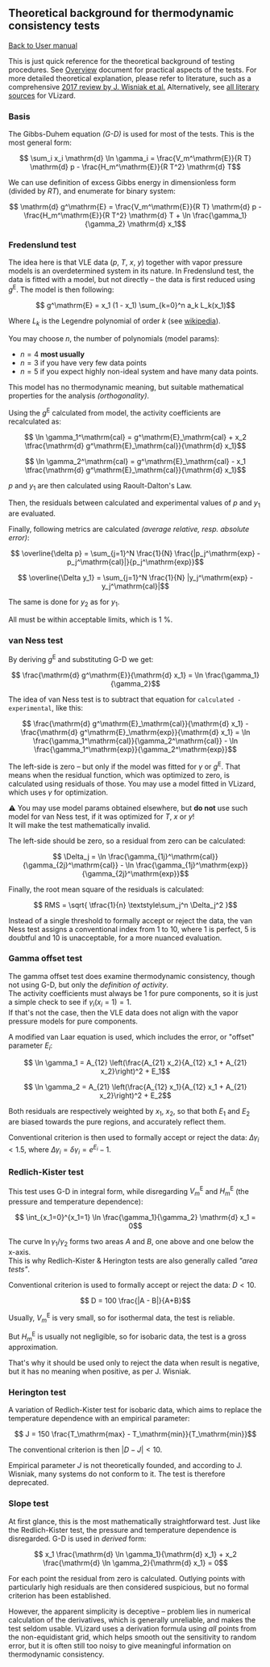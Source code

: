## Theoretical background for thermodynamic consistency tests

[Back to User manual](manual.md)

This is just quick reference for the theoretical background of testing procedures.
See [Overview](tests.md) document for practical aspects of the tests.
For more detailed theoretical explanation, please refer to literature, such as a comprehensive
[2017 review by J. Wisniak et al.](https://doi.org/10.1016/j.jct.2016.10.038)
Alternatively, see [all literary sources](../references.md) for VLizard.

### Basis

The Gibbs-Duhem equation _(G-D)_ is used for most of the tests.
This is the most general form:
```math
    \sum_i x_i \mathrm{d} \ln \gamma_i = \frac{V_m^\mathrm{E}}{R T} \mathrm{d} p - \frac{H_m^\mathrm{E}}{R T^2} \mathrm{d} T
```

We can use definition of excess Gibbs energy in dimensionless form (divided by $RT$), and enumerate for binary system:
```math
    \mathrm{d} g^\mathrm{E} = \frac{V_m^\mathrm{E}}{R T} \mathrm{d} p - \frac{H_m^\mathrm{E}}{R T^2} \mathrm{d} T + \ln \frac{\gamma_1}{\gamma_2} \mathrm{d} x_1
```

### Fredenslund test

The idea here is that VLE data ($p$, $T$, $x$, $y$) together with vapor pressure models is an overdetermined system in its nature.
In Fredenslund test, the data is fitted with a model, but not directly – the data is first reduced using $g^\mathrm{E}$.
The model is then following:

```math
    g^\mathrm{E} = x_1 (1 - x_1) \sum_{k=0}^n a_k L_k(x_1)
```
Where $L_k$ is the Legendre polynomial of order $k$ (see [wikipedia](https://en.wikipedia.org/wiki/Legendre_polynomials\#Shifted_Legendre_polynomials)).

You may choose $n$, the number of polynomials (model params):
- $n=4$ **most usually**
- $n=3$ if you have very few data points
- $n=5$ if you expect highly non-ideal system and have many data points.

This model has no thermodynamic meaning, but suitable mathematical properties for the analysis _(orthogonality)_.

Using the $g^\mathrm{E}$ calculated from model, the activity coefficients are recalculated as:
```math
    \ln \gamma_1^\mathrm{cal} = g^\mathrm{E}_\mathrm{cal} + x_2 \tfrac{\mathrm{d} g^\mathrm{E}_\mathrm{cal}}{\mathrm{d} x_1}
```
```math
    \ln \gamma_2^\mathrm{cal} = g^\mathrm{E}_\mathrm{cal} - x_1 \tfrac{\mathrm{d} g^\mathrm{E}_\mathrm{cal}}{\mathrm{d} x_1}
```

$p$ and $y_1$ are then calculated using Raoult-Dalton's Law.

Then, the residuals between calculated and experimental values of $p$ and $y_1$ are evaluated.

Finally, following metrics are calculated _(average relative, resp. absolute error)_: 

```math
    \overline{\delta p} = \sum_{j=1}^N \frac{1}{N} \frac{|p_j^\mathrm{exp} - p_j^\mathrm{cal}|}{p_j^\mathrm{exp}}
```

```math
    \overline{\Delta y_1} = \sum_{j=1}^N \frac{1}{N} |y_j^\mathrm{exp} - y_j^\mathrm{cal}|
```

The same is done for $y_2$ as for $y_1$.

All must be within acceptable limits, which is 1 %.

### van Ness test

By deriving $g^\mathrm{E}$ and substituting G-D we get:

```math
    \frac{\mathrm{d} g^\mathrm{E}}{\mathrm{d} x_1} = \ln \frac{\gamma_1}{\gamma_2}
```

The idea of van Ness test is to subtract that equation for `calculated - experimental`, like this:

```math
    \frac{\mathrm{d} g^\mathrm{E}_\mathrm{cal}}{\mathrm{d} x_1} - \frac{\mathrm{d} g^\mathrm{E}_\mathrm{exp}}{\mathrm{d} x_1} = \ln \frac{\gamma_1^\mathrm{cal}}{\gamma_2^\mathrm{cal}} - \ln \frac{\gamma_1^\mathrm{exp}}{\gamma_2^\mathrm{exp}}
```

The left-side is zero – but only if the model was fitted for $\gamma$ or $g^\mathrm{E}$.
That means when the residual function, which was optimized to zero, is calculated using residuals of those.
You may use a model fitted in VLizard, which uses $\gamma$ for optimization.

⚠ You may use model params obtained elsewhere, but **do not** use such model for van Ness test, if it was optimized for $T$, $x$ or $y$!  
It will make the test mathematically invalid.

The left-side should be zero, so a residual from zero can be calculated:

```math
    \Delta_j = \ln \frac{\gamma_{1j}^\mathrm{cal}}{\gamma_{2j}^\mathrm{cal}} - \ln \frac{\gamma_{1j}^\mathrm{exp}}{\gamma_{2j}^\mathrm{exp}}
```

Finally, the root mean square of the residuals is calculated:

```math
    RMS = \sqrt{ \tfrac{1}{n} \textstyle\sum_j^n \Delta_j^2 }
```

Instead of a single threshold to formally accept or reject the data, the van Ness test assigns a conventional index from 1 to 10, where 1 is perfect, 5 is doubtful and 10 is unacceptable, for a more nuanced evaluation.

### Gamma offset test

The gamma offset test does examine thermodynamic consistency, though not using G-D, but only the _definition of activity_.  
The activity coefficients must always be 1 for pure components, so it is just a simple check to see if $\gamma_i(x_i = 1) = 1$.  
If that's not the case, then the VLE data does not align with the vapor pressure models for pure components.

A modified van Laar equation is used, which includes the error, or "offset" parameter $E_i$:

```math
    \ln \gamma_1 = A_{12} \left(\frac{A_{21} x_2}{A_{12} x_1 + A_{21} x_2}\right)^2 + E_1
```
```math
    \ln \gamma_2 = A_{21} \left(\frac{A_{12} x_1}{A_{12} x_1 + A_{21} x_2}\right)^2 + E_2
```

Both residuals are respectively weighted by $x_1$, $x_2$, so that both $E_1$ and $E_2$ are biased towards the pure regions, and accurately reflect them.

Conventional criterion is then used to formally accept or reject the data: $\Delta \gamma_i < 1.5 %$, where $\Delta \gamma_i = \delta \gamma_i = e^{E_i} - 1$.

### Redlich-Kister test

This test uses G-D in integral form, while disregarding $V_m^\mathrm{E}$ and $H_m^\mathrm{E}$ (the pressure and temperature dependence):

```math
    \int_{x_1=0}^{x_1=1} \ln \frac{\gamma_1}{\gamma_2} \mathrm{d} x_1 = 0
```

The curve $\ln \gamma_1 / \gamma_2$ forms two areas $A$ and $B$, one above and one below the x-axis.  
This is why Redlich-Kister & Herington tests are also generally called _"area tests"_.

Conventional criterion is used to formally accept or reject the data: $D < 10$.

```math
    D = 100 \frac{|A - B|}{A+B}
```

Usually, $V_m^\mathrm{E}$ is very small, so for isothermal data, the test is reliable.

But $H_m^\mathrm{E}$ is usually not negligible, so for isobaric data, the test is a gross approximation.

That's why it should be used only to reject the data when result is negative, but it has no meaning when positive, as per J. Wisniak.

### Herington test

A variation of Redlich-Kister test for isobaric data, which aims to replace the temperature dependence with an empirical parameter: 

```math
    J = 150 \frac{T_\mathrm{max} - T_\mathrm{min}}{T_\mathrm{min}}
```

The conventional criterion is then $|D-J| < 10$.

Empirical parameter $J$ is not theoretically founded, and according to J. Wisniak, many systems do not conform to it.
The test is therefore deprecated. 

### Slope test

At first glance, this is the most mathematically straightforward test.
Just like the Redlich-Kister test, the pressure and temperature dependence is disregarded.
G-D is used in _derived_ form:

```math
    x_1 \frac{\mathrm{d} \ln \gamma_1}{\mathrm{d} x_1} + x_2 \frac{\mathrm{d} \ln \gamma_2}{\mathrm{d} x_1} = 0
```

For each point the residual from zero is calculated.
Outlying points with particularly high residuals are then considered suspicious, but no formal criterion has been established.

However, the apparent simplicity is deceptive – problem lies in numerical calculation of the derivatives, which is generally unreliable, and makes the test seldom usable.
VLizard uses a derivation formula using _all_ points from the non-equidistant grid, which helps smooth out the sensitivity to random error, but it is often still too noisy to give meaningful information on thermodynamic consistency.
